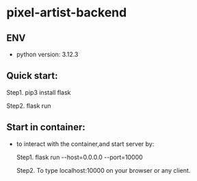 # pixel-artist-backend

## ENV

  - python version: 3.12.3
  
## Quick start:

Step1. pip3 install flask

Step2. flask run

## Start in container:
  - to interact with the container,and start server by:
  
    Step1. flask run --host=0.0.0.0 --port=10000

    Step2. To type localhost:10000 on your browser or any client.
